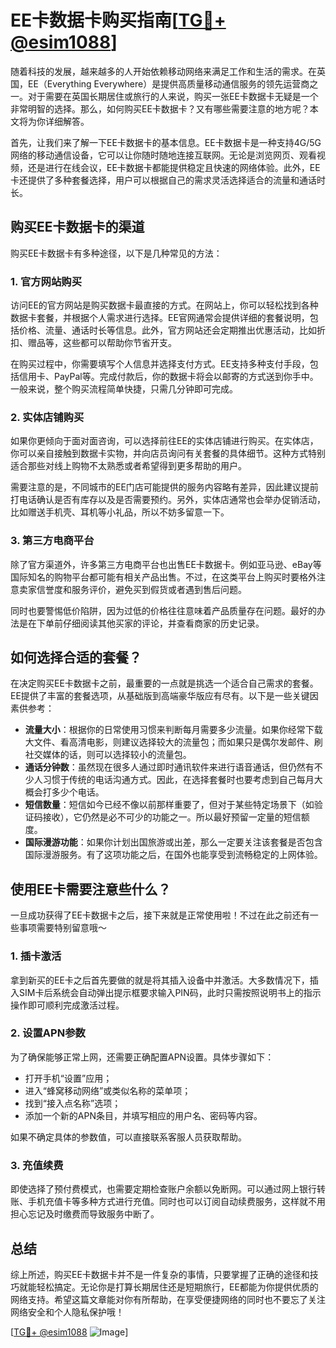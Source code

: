 # EE卡数据卡购买指南[[TG💪+ @esim1088](https://t.me/s/esim1088)]

随着科技的发展，越来越多的人开始依赖移动网络来满足工作和生活的需求。在英国，EE（Everything Everywhere）是提供高质量移动通信服务的领先运营商之一。对于需要在英国长期居住或旅行的人来说，购买一张EE卡数据卡无疑是一个非常明智的选择。那么，如何购买EE卡数据卡？又有哪些需要注意的地方呢？本文将为你详细解答。

首先，让我们来了解一下EE卡数据卡的基本信息。EE卡数据卡是一种支持4G/5G网络的移动通信设备，它可以让你随时随地连接互联网。无论是浏览网页、观看视频，还是进行在线会议，EE卡数据卡都能提供稳定且快速的网络体验。此外，EE卡还提供了多种套餐选择，用户可以根据自己的需求灵活选择适合的流量和通话时长。

## 购买EE卡数据卡的渠道

购买EE卡数据卡有多种途径，以下是几种常见的方法：

### 1. 官方网站购买

访问EE的官方网站是购买数据卡最直接的方式。在网站上，你可以轻松找到各种数据卡套餐，并根据个人需求进行选择。EE官网通常会提供详细的套餐说明，包括价格、流量、通话时长等信息。此外，官方网站还会定期推出优惠活动，比如折扣、赠品等，这些都可以帮助你节省开支。

在购买过程中，你需要填写个人信息并选择支付方式。EE支持多种支付手段，包括信用卡、PayPal等。完成付款后，你的数据卡将会以邮寄的方式送到你手中。一般来说，整个购买流程简单快捷，只需几分钟即可完成。

### 2. 实体店铺购买

如果你更倾向于面对面咨询，可以选择前往EE的实体店铺进行购买。在实体店，你可以亲自接触到数据卡实物，并向店员询问有关套餐的具体细节。这种方式特别适合那些对线上购物不太熟悉或者希望得到更多帮助的用户。

需要注意的是，不同城市的EE门店可能提供的服务内容略有差异，因此建议提前打电话确认是否有库存以及是否需要预约。另外，实体店通常也会举办促销活动，比如赠送手机壳、耳机等小礼品，所以不妨多留意一下。

### 3. 第三方电商平台

除了官方渠道外，许多第三方电商平台也出售EE卡数据卡。例如亚马逊、eBay等国际知名的购物平台都可能有相关产品出售。不过，在这类平台上购买时要格外注意卖家信誉度和服务评价，避免买到假货或者遇到售后问题。

同时也要警惕低价陷阱，因为过低的价格往往意味着产品质量存在问题。最好的办法是在下单前仔细阅读其他买家的评论，并查看商家的历史记录。

## 如何选择合适的套餐？

在决定购买EE卡数据卡之前，最重要的一点就是挑选一个适合自己需求的套餐。EE提供了丰富的套餐选项，从基础版到高端豪华版应有尽有。以下是一些关键因素供参考：

- **流量大小**：根据你的日常使用习惯来判断每月需要多少流量。如果你经常下载大文件、看高清电影，则建议选择较大的流量包；而如果只是偶尔发邮件、刷社交媒体的话，则可以选择较小的流量包。
- **通话分钟数**：虽然现在很多人通过即时通讯软件来进行语音通话，但仍然有不少人习惯于传统的电话沟通方式。因此，在选择套餐时也要考虑到自己每月大概会打多少个电话。
- **短信数量**：短信如今已经不像以前那样重要了，但对于某些特定场景下（如验证码接收），它仍然是必不可少的功能之一。所以最好预留一定量的短信额度。
- **国际漫游功能**：如果你计划出国旅游或出差，那么一定要关注该套餐是否包含国际漫游服务。有了这项功能之后，在国外也能享受到流畅稳定的上网体验。

## 使用EE卡需要注意些什么？

一旦成功获得了EE卡数据卡之后，接下来就是正常使用啦！不过在此之前还有一些事项需要特别留意哦～

### 1. 插卡激活

拿到新买的EE卡之后首先要做的就是将其插入设备中并激活。大多数情况下，插入SIM卡后系统会自动弹出提示框要求输入PIN码，此时只需按照说明书上的指示操作即可顺利完成激活过程。

### 2. 设置APN参数

为了确保能够正常上网，还需要正确配置APN设置。具体步骤如下：
   - 打开手机“设置”应用；
   - 进入“蜂窝移动网络”或类似名称的菜单项；
   - 找到“接入点名称”选项；
   - 添加一个新的APN条目，并填写相应的用户名、密码等内容。

如果不确定具体的参数值，可以直接联系客服人员获取帮助。

### 3. 充值续费

即使选择了预付费模式，也需要定期检查账户余额以免断网。可以通过网上银行转账、手机充值卡等多种方式进行充值。同时也可以订阅自动续费服务，这样就不用担心忘记及时缴费而导致服务中断了。

## 总结

综上所述，购买EE卡数据卡并不是一件复杂的事情，只要掌握了正确的途径和技巧就能轻松搞定。无论你是打算长期居住还是短期旅行，EE都能为你提供优质的网络支持。希望这篇文章能对你有所帮助，在享受便捷网络的同时也不要忘了关注网络安全和个人隐私保护哦！

[[TG💪+ @esim1088](https://t.me/s/esim1088) ![Image](https://i.postimg.cc/4NQfJmqS/Snipaste-2025-05-13-00-14-12.png)]